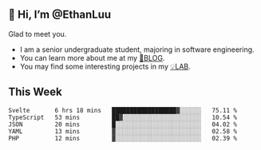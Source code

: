 ## 👋 Hi, I’m @EthanLuu

Glad to meet you.

- I am a senior undergraduate student, majoring in software engineering.
- You can learn more about me at my [📝BLOG](https://blog.ethanloo.cn).
- You may find some interesting projects in my [💡LAB](https://lab.ethanloo.cn).

## This Week
<!--START_SECTION:waka-->
```text
Svelte       6 hrs 18 mins   ██████████████████▓░░░░░░   75.11 % 
TypeScript   53 mins         ██▓░░░░░░░░░░░░░░░░░░░░░░   10.54 % 
JSON         20 mins         █░░░░░░░░░░░░░░░░░░░░░░░░   04.02 % 
YAML         13 mins         ▓░░░░░░░░░░░░░░░░░░░░░░░░   02.58 % 
PHP          12 mins         ▓░░░░░░░░░░░░░░░░░░░░░░░░   02.39 % 
```
<!--END_SECTION:waka-->
